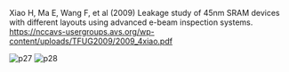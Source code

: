 Xiao H, Ma E, Wang F, et al (2009) Leakage study of 45nm SRAM devices with different layouts using advanced e-beam inspection systems. 
https://nccavs-usergroups.avs.org/wp-content/uploads/TFUG2009/2009_4xiao.pdf

![p27](https://github.com/Jinkyu-Yu/Image-dataset/assets/124348594/330f2237-717e-4cd1-adc8-0f254428ad70)
![p28](https://github.com/Jinkyu-Yu/Image-dataset/assets/124348594/04e591cb-98f6-4d84-9d98-100709af088c)
